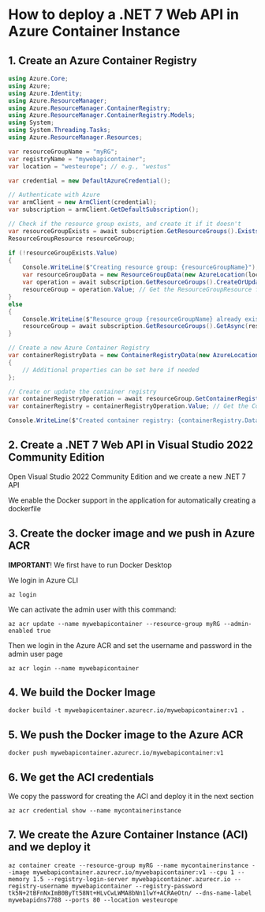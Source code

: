 # How to deploy a .NET 7 Web API in Azure Container Instance

## 1. Create an Azure Container Registry

```csharp
using Azure.Core;
using Azure;
using Azure.Identity;
using Azure.ResourceManager;
using Azure.ResourceManager.ContainerRegistry;
using Azure.ResourceManager.ContainerRegistry.Models;
using System;
using System.Threading.Tasks;
using Azure.ResourceManager.Resources;

var resourceGroupName = "myRG";
var registryName = "mywebapicontainer";
var location = "westeurope"; // e.g., "westus"

var credential = new DefaultAzureCredential();

// Authenticate with Azure
var armClient = new ArmClient(credential);
var subscription = armClient.GetDefaultSubscription();

// Check if the resource group exists, and create it if it doesn't
var resourceGroupExists = await subscription.GetResourceGroups().ExistsAsync(resourceGroupName);
ResourceGroupResource resourceGroup;

if (!resourceGroupExists.Value)
{
    Console.WriteLine($"Creating resource group: {resourceGroupName}");
    var resourceGroupData = new ResourceGroupData(new AzureLocation(location));
    var operation = await subscription.GetResourceGroups().CreateOrUpdateAsync(WaitUntil.Completed, resourceGroupName, resourceGroupData);
    resourceGroup = operation.Value; // Get the ResourceGroupResource from the operation
}
else
{
    Console.WriteLine($"Resource group {resourceGroupName} already exists.");
    resourceGroup = await subscription.GetResourceGroups().GetAsync(resourceGroupName);
}

// Create a new Azure Container Registry
var containerRegistryData = new ContainerRegistryData(new AzureLocation(location), new ContainerRegistrySku(ContainerRegistrySkuName.Basic))
{
    // Additional properties can be set here if needed
};

// Create or update the container registry
var containerRegistryOperation = await resourceGroup.GetContainerRegistries().CreateOrUpdateAsync(WaitUntil.Completed, registryName, containerRegistryData);
var containerRegistry = containerRegistryOperation.Value; // Get the ContainerRegistryResource from the operation

Console.WriteLine($"Created container registry: {containerRegistry.Data.Id}");
```

## 2. Create a .NET 7 Web API in Visual Studio 2022 Community Edition

Open Visual Studio 2022 Community Edition and we create a new .NET 7 API

We enable the Docker support in the application for automatically creating a dockerfile

## 3. Create the docker image and we push in Azure ACR

**IMPORTANT**! We first have to run Docker Desktop

We login in Azure CLI

```
az login
```

We can activate the admin user with this command:

```
az acr update --name mywebapicontainer --resource-group myRG --admin-enabled true
```

Then we login in the Azure ACR and set the username and password in the admin user page

```
az acr login --name mywebapicontainer
```

## 4. We build the Docker Image

```
docker build -t mywebapicontainer.azurecr.io/mywebapicontainer:v1 .
```

## 5. We push the Docker image to the Azure ACR

```
docker push mywebapicontainer.azurecr.io/mywebapicontainer:v1
```

## 6. We get the ACI credentials

We copy the password for creating the ACI and deploy it in the next section

```
az acr credential show --name mycontainerinstance
```

## 7. We create the Azure Container Instance (ACI) and we deploy it

```
az container create --resource-group myRG --name mycontainerinstance --image mywebapicontainer.azurecr.io/mywebapicontainer:v1 --cpu 1 --memory 1.5 --registry-login-server mywebapicontainer.azurecr.io --registry-username mywebapicontainer --registry-password tk5N+2tBFnNxImB0ByTt58Nt+HLvCwLWMA8bNn1lwY+ACRAeOtn/ --dns-name-label mywebapidns7788 --ports 80 --location westeurope
```
